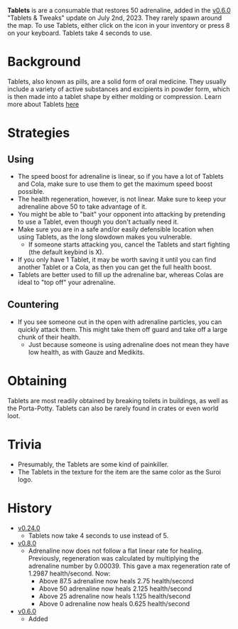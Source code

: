 **Tablets** is are a consumable that restores 50 adrenaline, added in the [v0.6.0](https://github.com/HasangerGames/suroi/releases/tag/v0.6.0) "Tablets & Tweaks" update on July 2nd, 2023. They rarely spawn around the map. To use Tablets, either click on the icon in your inventory or press 8 on your keyboard. Tablets take 4 seconds to use.

# Background

Tablets, also known as pills, are a solid form of oral medicine. They usually include a variety of active substances and excipients in powder form, which is then made into a tablet shape by either molding or compression. Learn more about Tablets [here](https://en.wikipedia.org/wiki/Tablet_(pharmacy))

# Strategies

## Using

- The speed boost for adrenaline is linear, so if you have a lot of Tablets and Cola, make sure to use them to get the maximum speed boost possible.
- The health regeneration, however, is not linear. Make sure to keep your adrenaline above 50 to take advantage of it.
- You might be able to "bait" your opponent into attacking by pretending to use a Tablet, even though you don't actually need it.
- Make sure you are in a safe and/or easily defensible location when using Tablets, as the long slowdown makes you vulnerable.
  - If someone starts attacking you, cancel the Tablets and start fighting (the default keybind is X).
- If you only have 1 Tablet, it may be worth saving it until you can find another Tablet or a Cola, as then you can get the full health boost.
- Tablets are better used to fill up the adrenaline bar, whereas Colas are ideal to "top off" your adrenaline.

## Countering

- If you see someone out in the open with adrenaline particles, you can quickly attack them. This might take them off guard and take off a large chunk of their health.
  - Just because someone is using adrenaline does not mean they have low health, as with Gauze and Medikits.

# Obtaining

Tablets are most readily obtained by breaking toilets in buildings, as well as the Porta-Potty. Tablets can also be rarely found in crates or even world loot.

# Trivia

- Presumably, the Tablets are some kind of painkiller.
- The Tablets in the texture for the item are the same color as the Suroi logo.

# History

- [v0.24.0](https://github.com/HasangerGames/suroi/releases/tag/v0.24.0)
  - Tablets now take 4 seconds to use instead of 5.
- [v0.8.0](https://github.com/HasangerGames/suroi/releases/tag/v0.8.0)
  - Adrenaline now does not follow a flat linear rate for healing. Previously, regeneration was calculated by multiplying the adrenaline number by 0.00039. This gave a max regeneration rate of 1.2987 health/second. Now:
    - Above 87.5 adrenaline now heals 2.75 health/second
    - Above 50 adrenaline now heals 2.125 health/second
    - Above 25 adrenaline now heals 1.125 health/second
    - Above 0 adrenaline now heals 0.625 health/second
- [v0.6.0](https://github.com/HasangerGames/suroi/releases/tag/v0.6.0)
  - Added

